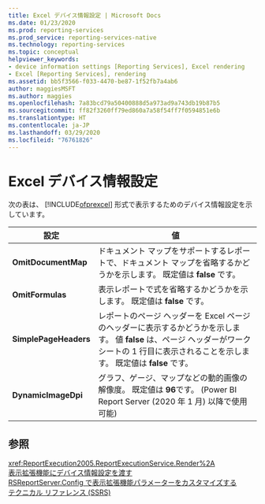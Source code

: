 ```yaml
---
title: Excel デバイス情報設定 | Microsoft Docs
ms.date: 01/23/2020
ms.prod: reporting-services
ms.prod_service: reporting-services-native
ms.technology: reporting-services
ms.topic: conceptual
helpviewer_keywords:
- device information settings [Reporting Services], Excel rendering
- Excel [Reporting Services], rendering
ms.assetid: bb5f3566-f033-4470-be87-1f52fb7a4ab6
author: maggiesMSFT
ms.author: maggies
ms.openlocfilehash: 7a83bcd79a50400888d5a973ad9a743db19b87b5
ms.sourcegitcommit: ff82f3260ff79ed860a7a58f54ff7f0594851e6b
ms.translationtype: HT
ms.contentlocale: ja-JP
ms.lasthandoff: 03/29/2020
ms.locfileid: "76761826"
---
```

# <a name="excel-device-information-settings"></a>Excel  デバイス情報設定
  次の表は、 [!INCLUDE[ofprexcel](../includes/ofprexcel-md.md)] 形式で表示するためのデバイス情報設定を示しています。  
  
|設定|値|  
|-------------|-----------|  
|**OmitDocumentMap**|ドキュメント マップをサポートするレポートで、ドキュメント マップを省略するかどうかを示します。 既定値は **false** です。|  
|**OmitFormulas**|表示レポートで式を省略するかどうかを示します。 既定値は **false** です。|  
|**SimplePageHeaders**|レポートのページ ヘッダーを Excel ページのヘッダーに表示するかどうかを示します。 値 **false** は、ページ ヘッダーがワークシートの 1 行目に表示されることを示します。 既定値は **false** です。|  
|**DynamicImageDpi**|グラフ、ゲージ、マップなどの動的画像の解像度。 既定値は **96**です。 (Power BI Report Server (2020 年 1 月) 以降で使用可能)|  

  
## <a name="see-also"></a>参照  
 <xref:ReportExecution2005.ReportExecutionService.Render%2A>   
 [表示拡張機能にデバイス情報設定を渡す](../reporting-services/report-server-web-service/net-framework/passing-device-information-settings-to-rendering-extensions.md)   
 [RSReportServer.Config で表示拡張機能パラメーターをカスタマイズする](../reporting-services/customize-rendering-extension-parameters-in-rsreportserver-config.md)   
 [テクニカル リファレンス (SSRS)](../reporting-services/technical-reference-ssrs.md)  
  
  
